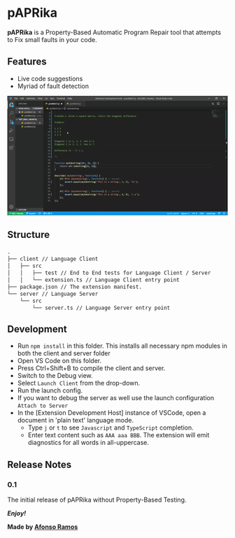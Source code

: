 # pAPRika

**pAPRika** is a Property-Based Automatic Program Repair tool that attempts to Fix small faults in your code.

## Features

<!-- List with gifs for each feature example: https://github.com/James-Yu/LaTeX-Workshop -->

- Live code suggestions
- Myriad of fault detection

![pAPRika v0.0.1](pAPRika/assets/pAPRika-v0.1.gif)

## Structure

```
.
├── client // Language Client
│   ├── src
│   │   ├── test // End to End tests for Language Client / Server
│   │   └── extension.ts // Language Client entry point
├── package.json // The extension manifest.
└── server // Language Server
    └── src
        └── server.ts // Language Server entry point
```

<!-- ## Requirements

* JavaScript/TypeScript test framework [`mocha`](https://github.com/mochajs/mocha) -->

<!-- ## Extension Settings

Include if your extension adds any VS Code settings through the `contributes.configuration` extension point.

For example:

This extension contributes the following settings:

* `myExtension.enable`: enable/disable this extension
* `myExtension.thing`: set to `blah` to do something -->

<!-- ## Known Issues

Lacks the. -->

## Development

- Run `npm install` in this folder. This installs all necessary npm modules in both the client and server folder
- Open VS Code on this folder.
- Press Ctrl+Shift+B to compile the client and server.
- Switch to the Debug view.
- Select `Launch Client` from the drop-down.
- Run the launch config.
- If you want to debug the server as well use the launch configuration `Attach to Server`
- In the [Extension Development Host] instance of VSCode, open a document in 'plain text' language mode.
  - Type `j` or `t` to see `Javascript` and `TypeScript` completion.
  - Enter text content such as `AAA aaa BBB`. The extension will emit diagnostics for all words in all-uppercase.

## Release Notes

### 0.1

The initial release of pAPRika without Property-Based Testing.

***Enjoy!***

**Made by [Afonso Ramos](https://github.com/afonsojramos)**
